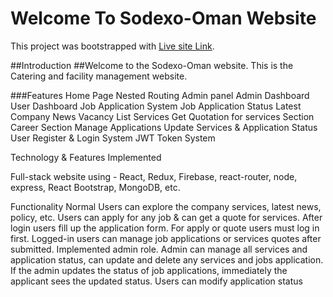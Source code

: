 # Welcome To Sodexo-Oman Website

This project was bootstrapped with [Live site Link](https://sodexo-oman.web.app/home).

##Introduction
##Welcome to the Sodexo-Oman website. This is the Catering and facility management website. 

###Features
Home Page
Nested Routing
Admin panel
Admin Dashboard
User Dashboard
Job Application System
Job Application Status
Latest Company News
Vacancy List
Services
Get Quotation for services Section
Career Section
Manage Applications 
Update Services & Application Status
User Register & Login System
JWT Token System



Technology & Features Implemented

Full-stack website using -  React, Redux, Firebase, react-router, node, express, React Bootstrap, MongoDB, etc.


Functionality
Normal Users can explore the company services, latest news, policy, etc.
Users can apply for any job & can get a quote for services.
After login users fill up the application form.
For apply or quote users must log in first.
Logged-in users can manage job applications or services quotes after submitted.
Implemented admin role.
Admin can manage all services and application status, can update and delete any services and jobs application.
If the admin updates the status of job applications, immediately the applicant sees the updated status.
Users can modify application status
